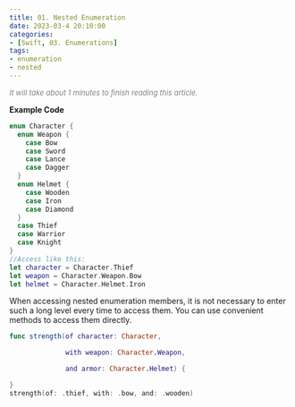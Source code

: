 ```yaml
---
title: 01. Nested Enumeration
date: 2023-03-4 20:10:00
categories: 
- [Swift, 03. Enumerations]
tags:
- enumeration
- nested
---
```


<font color=gray size=2>*It will take about 1 minutes to finish reading this article.*</font>

 <strong>Example Code</strong>

```Swift
enum Character {
  enum Weapon {
    case Bow
    case Sword
    case Lance
    case Dagger
  }
  enum Helmet {
    case Wooden
    case Iron
    case Diamond
  }
  case Thief
  case Warrior
  case Knight
}
//Access like this:
let character = Character.Thief
let weapon = Character.Weapon.Bow
let helmet = Character.Helmet.Iron
```
When accessing nested enumeration members, it is not necessary to enter such a long level every time to access them. You can use convenient methods to access them directly.

```Swift
func strength(of character: Character, 

              with weapon: Character.Weapon, 

              and armor: Character.Helmet) {

}
strength(of: .thief, with: .bow, and: .wooden)

```






